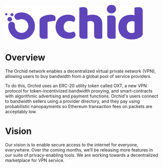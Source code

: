 ![](img/name_logo.png "Orchid Logo")

Overview
========
The Orchid network enables a decentralized virtual private network (VPN),
allowing users to buy bandwidth from a global pool of service providers.

To do this, Orchid uses an ERC-20 utility token called OXT, a new VPN protocol
for token-incentivized bandwidth proxying, and smart-contracts with algorithmic
advertising and payment functions. Orchid's users connect to bandwidth sellers
using a provider directory, and they pay using probabilistic nanopayments so
Ethereum transaction fees on packets are acceptably low.

Vision
======
Our vision is to enable secure access to the internet for everyone, everywhere.
Over the coming months, we’ll be releasing more features in our suite of
privacy-enabling tools. We are working towards a decentralized marketplace for
VPN service.